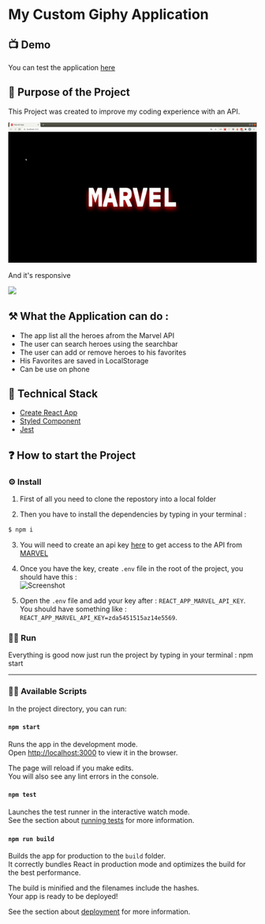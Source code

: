 # My Custom Giphy Application

## 📺 Demo

You can test the application [here](https://marvel-api-project.netlify.app)

## 🚀 Purpose of the Project

This Project was created to improve my coding experience with an API.

![](desktop-marvel.gif)

And it's responsive

![](responsiv-marvel.gif)

## ⚒ What the Application can do :

- The app list all the heroes afrom the Marvel API
- The user can search heroes using the searchbar
- The user can add or remove heroes to his favorites
- His Favorites are saved in LocalStorage
- Can be use on phone

## 🦾 Technical Stack

- [Create React App](https://github.com/facebook/create-react-app)
- [Styled Component](https://styled-components.com/)
- [Jest](https://jestjs.io/)

## ❓ How to start the Project

### ⚙️ Install

1. First of all you need to clone the repostory into a local folder

2. Then you have to install the dependencies by typing in your terminal :

```sh
$ npm i
```

3. You will need to create an api key [here](https://developer.marvel.com/docs) to get access to the API from [MARVEL](https://developer.marvel.com/)

4. Once you have the key, create `.env` file in the root of the project, you should have this :  
   ![Screenshot](env.png)

5. Open the `.env` file and add your key after : `REACT_APP_MARVEL_API_KEY`.  
   You should have something like : `REACT_APP_MARVEL_API_KEY=zda5451515az14e5569`.

### 🦸‍♂️ Run

Everything is good now just run the project by typing in your terminal : npm start

---

### 👨‍💻 Available Scripts

In the project directory, you can run:

#### `npm start`

Runs the app in the development mode.  
Open [http://localhost:3000](http://localhost:3000) to view it in the browser.

The page will reload if you make edits.  
You will also see any lint errors in the console.

#### `npm test`

Launches the test runner in the interactive watch mode.  
See the section about [running tests](https://facebook.github.io/create-react-app/docs/running-tests) for more information.

#### `npm run build`

Builds the app for production to the `build` folder.  
It correctly bundles React in production mode and optimizes the build for the best performance.

The build is minified and the filenames include the hashes.  
Your app is ready to be deployed!

See the section about [deployment](https://facebook.github.io/create-react-app/docs/deployment) for more information.
